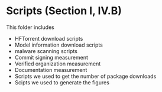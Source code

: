 # Scripts (Section I, IV.B)

This folder includes

- HFTorrent download scripts
- Model information download scripts
- malware scanning scripts
- Commit signing measurement
- Verified organization measurement
- Documentation measurement
- Scripts we used to get the number of package downloads
- Scipts we used to generate the figures